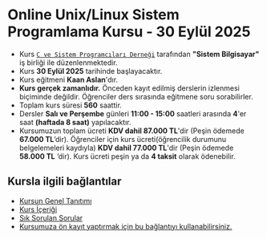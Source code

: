 # Online Unix/Linux Sistem Programlama Kursu - 30 Eylül 2025


+ Kurs [`C ve Sistem Programcıları Derneği`](http://www.csystem.org/) tarafından __"Sistem Bilgisayar"__ iş birliği ile düzenlenmektedir.
+ Kurs __30 Eylül 2025__ tarihinde başlayacaktır.
+ Kurs eğitmeni __Kaan Aslan__'dır.
+ __Kurs gerçek zamanlıdır.__ Önceden kayıt edilmiş derslerin izlenmesi biçiminde değildir. Öğrenciler ders sırasında eğitmene soru sorabilirler.
+ Toplam kurs süresi  __560__ saattir. 
+ Dersler __Salı ve Perşembe__ günleri __11:00 - 15:00__ saatleri arasında __4__'er saat __(haftada 8 saat)__ yapılacaktır.
+  Kursumuzun toplam ücreti __KDV dahil 87.000 TL__'dir (Peşin ödemede __67.000 TL__’dir). Öğrenciler için kurs ücreti(öğrencilik durumunu belgelemeleri kaydıyla) __KDV dahil 77.000 TL__'dir (Peşin ödemede __58.000 TL__ ’dir). Kurs ücreti peşin ya da __4 taksit__ olarak ödenebilir.

## Kursla ilgili bağlantılar
+ [Kursun Genel Tanıtımı](https://github.com/CSD-1993/Online-Unix-Linux-Sistem-Programlama---26-Kasim-2024/blob/main/kurs_tanitimi.md)
+ [Kurs İçeriği](https://github.com/CSD-1993/Online-Unix-Linux-Sistem-Programlama---26-Kasim-2024/blob/main/kurs_icerigi.md)
+ [Sık Sorulan Sorular](https://github.com/CSD-1993/Online-Unix-Linux-Sistem-Programlama---26-Kasim-2024/blob/main/sss.md)
+ [Kursumuza ön kayıt yaptırmak için bu bağlantıyı kullanabilirsiniz.](https://us02web.zoom.us/meeting/register/tZEsc-GtqjMtHtXorrTSVfv4cJFRod4a01k8#/registration)
